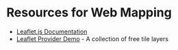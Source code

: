 # Resources for Web Mapping

* [Leaflet.js Documentation](https://leafletjs.com/reference.html)
* [Leaflet Provider Demo](https://leaflet-extras.github.io/leaflet-providers/preview/) - A collection of free tile layers
